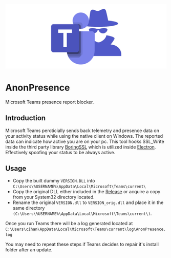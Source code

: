 ![Logo](./resources/img/Logo.png?raw=true "AnonPresence Logo")
# AnonPresence
Microsoft Teams presence report blocker.

## Introduction

Microsoft Teams peroticially sends back telemetry and presence data on your activity status while using the native client on Windows. The reported data can indicate how active you are on your pc. 
This tool hooks SSL_Write inside the third party library [BoringSSL](https://boringssl.googlesource.com/boringssl/) which is utilized inside [Electron](https://github.com/electron/electron).
Effectively spoofing your status to be always active.


## Usage

- Copy the built dummy `VERSION.DLL` into `C:\Users\%USERNAME%\AppData\Local\Microsoft\Teams\current\`
- Copy the original DLL either included in the [Release](https://github.com/cra0/AnonPresence/releases) or acquire a copy from your System32 directory located.
- Rename the original `VERSION.dll` to `VERSION_orig.dll` and place it in the same directory `(C:\Users\%USERNAME%\AppData\Local\Microsoft\Teams\current\)`.

Once you run Teams there will be a log generated located at `C:\Users\cihan\AppData\Local\Microsoft\Teams\current\log\AnonPresence.log`

You may need to repeat these steps if Teams decides to repair it's install folder after an update.

